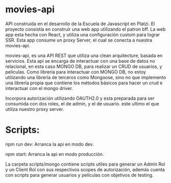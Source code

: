 # movies-api

API construida en el desarrollo de la Escuela de Javascript en Platzi.
El proyecto consistía en construir una web app utilizando el patron bff. La web app  esta hecha con React, y utiliza una configuración custom
para lograr SSR. Esta app consume un proxy Server, el cual se conecta a nuestra movies-api.


movies-api, es una API REST que utiliza una clean arquitecture, basada en servicios.
Esta api se encarga de interactuar con una base de datos no relacional, en esta caso MONGO DB, para realizar un CRUD de usuarios, y películas.
Como librería para interactuar con MONGO DB, no estoy utilizando una librería de terceros como Mongoose, sino no que implemento una librería propia que contiene
los métodos básicos para hacer un crud e interactuar con el mongo driver.

Incorpora autorización utilizando OAUTH2.0 y esta preparada para ser consumida con dos roles, el de admin, y el de usuario.
este ultimo el que utiliza nuestro proxy server.

# Scripts: #

npm run dev: Arranca la api en modo dev.

npm start: Arranca la api en modo producción.

La carpeta scripts/mongo contiene scripts utiles para generar un Admin Rol y un Client Rol con sus respectivos scopes de autorización, además
cuenta con scripts para generar usuarios y películas con objetivos de testing.
